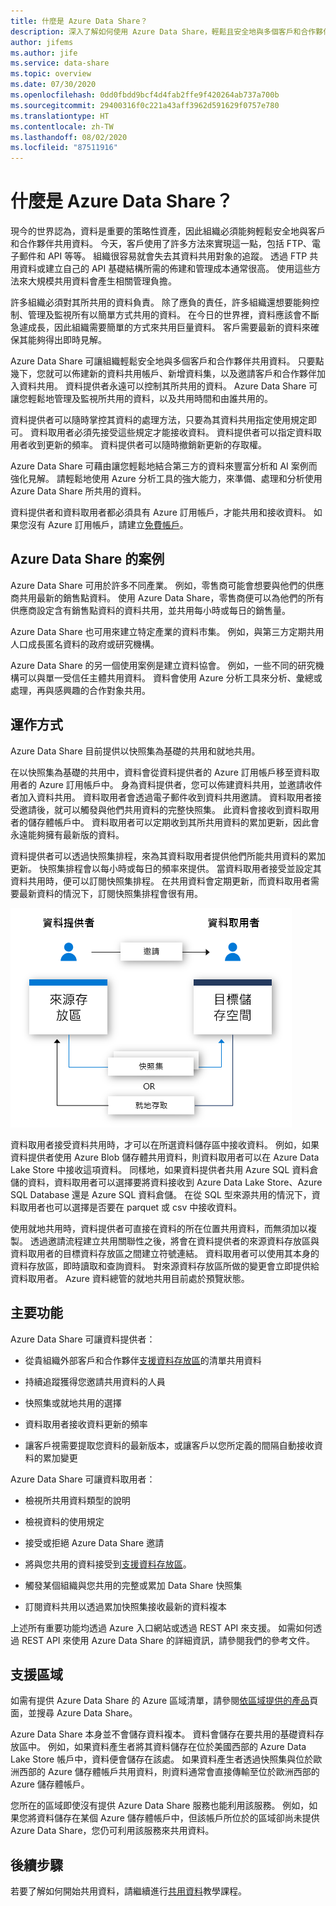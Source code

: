 ```yaml
---
title: 什麼是 Azure Data Share？
description: 深入了解如何使用 Azure Data Share，輕鬆且安全地與多個客戶和合作夥伴共用資料。
author: jifems
ms.author: jife
ms.service: data-share
ms.topic: overview
ms.date: 07/30/2020
ms.openlocfilehash: 0dd0fbdd9bcf4d4fab2ffe9f420264ab737a700b
ms.sourcegitcommit: 29400316f0c221a43aff3962d591629f0757e780
ms.translationtype: HT
ms.contentlocale: zh-TW
ms.lasthandoff: 08/02/2020
ms.locfileid: "87511916"
---
```

# <a name="what-is-azure-data-share"></a>什麼是 Azure Data Share？

現今的世界認為，資料是重要的策略性資產，因此組織必須能夠輕鬆安全地與客戶和合作夥伴共用資料。 今天，客戶使用了許多方法來實現這一點，包括 FTP、電子郵件和 API 等等。 組織很容易就會失去其資料共用對象的追蹤。 透過 FTP 共用資料或建立自己的 API 基礎結構所需的佈建和管理成本通常很高。 使用這些方法來大規模共用資料會產生相關管理負擔。 

許多組織必須對其所共用的資料負責。 除了應負的責任，許多組織還想要能夠控制、管理及監視所有以簡單方式共用的資料。 在今日的世界裡，資料應該會不斷急遽成長，因此組織需要簡單的方式來共用巨量資料。 客戶需要最新的資料來確保其能夠得出即時見解。

Azure Data Share 可讓組織輕鬆安全地與多個客戶和合作夥伴共用資料。 只要點幾下，您就可以佈建新的資料共用帳戶、新增資料集，以及邀請客戶和合作夥伴加入資料共用。 資料提供者永遠可以控制其所共用的資料。 Azure Data Share 可讓您輕鬆地管理及監視所共用的資料，以及共用時間和由誰共用的。 

資料提供者可以隨時掌控其資料的處理方法，只要為其資料共用指定使用規定即可。 資料取用者必須先接受這些規定才能接收資料。 資料提供者可以指定資料取用者收到更新的頻率。 資料提供者可以隨時撤銷新更新的存取權。 

Azure Data Share 可藉由讓您輕鬆地結合第三方的資料來豐富分析和 AI 案例而強化見解。 請輕鬆地使用 Azure 分析工具的強大能力，來準備、處理和分析使用 Azure Data Share 所共用的資料。 

資料提供者和資料取用者都必須具有 Azure 訂用帳戶，才能共用和接收資料。 如果您沒有 Azure 訂用帳戶，請建立[免費帳戶](https://azure.microsoft.com/free/)。

## <a name="scenarios-for-azure-data-share"></a>Azure Data Share 的案例

Azure Data Share 可用於許多不同產業。 例如，零售商可能會想要與他們的供應商共用最新的銷售點資料。 使用 Azure Data Share，零售商便可以為他們的所有供應商設定含有銷售點資料的資料共用，並共用每小時或每日的銷售量。 

Azure Data Share 也可用來建立特定產業的資料市集。 例如，與第三方定期共用人口成長匿名資料的政府或研究機構。 

Azure Data Share 的另一個使用案例是建立資料協會。 例如，一些不同的研究機構可以與單一受信任主體共用資料。 資料會使用 Azure 分析工具來分析、彙總或處理，再與感興趣的合作對象共用。 

## <a name="how-it-works"></a>運作方式

Azure Data Share 目前提供以快照集為基礎的共用和就地共用。 

在以快照集為基礎的共用中，資料會從資料提供者的 Azure 訂用帳戶移至資料取用者的 Azure 訂用帳戶中。 身為資料提供者，您可以佈建資料共用，並邀請收件者加入資料共用。 資料取用者會透過電子郵件收到資料共用邀請。 資料取用者接受邀請後，就可以觸發與他們共用資料的完整快照集。 此資料會接收到資料取用者的儲存體帳戶中。 資料取用者可以定期收到其所共用資料的累加更新，因此會永遠能夠擁有最新版的資料。 

資料提供者可以透過快照集排程，來為其資料取用者提供他們所能共用資料的累加更新。 快照集排程會以每小時或每日的頻率來提供。 當資料取用者接受並設定其資料共用時，便可以訂閱快照集排程。 在共用資料會定期更新，而資料取用者需要最新資料的情況下，訂閱快照集排程會很有用。 

![資料共用流程](media/data-share-flow.png)

資料取用者接受資料共用時，才可以在所選資料儲存區中接收資料。 例如，如果資料提供者使用 Azure Blob 儲存體共用資料，則資料取用者可以在 Azure Data Lake Store 中接收這項資料。 同樣地，如果資料提供者共用 Azure SQL 資料倉儲的資料，資料取用者可以選擇要將資料接收到 Azure Data Lake Store、Azure SQL Database 還是 Azure SQL 資料倉儲。 在從 SQL 型來源共用的情況下，資料取用者也可以選擇是否要在 parquet 或 csv 中接收資料。 

使用就地共用時，資料提供者可直接在資料的所在位置共用資料，而無須加以複製。 透過邀請流程建立共用關聯性之後，將會在資料提供者的來源資料存放區與資料取用者的目標資料存放區之間建立符號連結。 資料取用者可以使用其本身的資料存放區，即時讀取和查詢資料。 對來源資料存放區所做的變更會立即提供給資料取用者。 Azure 資料總管的就地共用目前處於預覽狀態。

## <a name="key-capabilities"></a>主要功能

Azure Data Share 可讓資料提供者：

* 從貴組織外部客戶和合作夥伴[支援資料存放區](supported-data-stores.md)的清單共用資料

* 持續追蹤獲得您邀請共用資料的人員

* 快照集或就地共用的選擇

* 資料取用者接收資料更新的頻率

* 讓客戶視需要提取您資料的最新版本，或讓客戶以您所定義的間隔自動接收資料的累加變更

Azure Data Share 可讓資料取用者： 

* 檢視所共用資料類型的說明

* 檢視資料的使用規定

* 接受或拒絕 Azure Data Share 邀請

* 將與您共用的資料接受到[支援資料存放區](supported-data-stores.md)。

* 觸發某個組織與您共用的完整或累加 Data Share 快照集

* 訂閱資料共用以透過累加快照集接收最新的資料複本

上述所有重要功能均透過 Azure 入口網站或透過 REST API 來支援。 如需如何透過 REST API 來使用 Azure Data Share 的詳細資訊，請參閱我們的參考文件。 

## <a name="supported-regions"></a>支援區域

如需有提供 Azure Data Share 的 Azure 區域清單，請參閱[依區域提供的產品](https://azure.microsoft.com/global-infrastructure/services/?products=data-share)頁面，並搜尋 Azure Data Share。 

Azure Data Share 本身並不會儲存資料複本。 資料會儲存在要共用的基礎資料存放區中。 例如，如果資料產生者將其資料儲存在位於美國西部的 Azure Data Lake Store 帳戶中，資料便會儲存在該處。 如果資料產生者透過快照集與位於歐洲西部的 Azure 儲存體帳戶共用資料，則資料通常會直接傳輸至位於歐洲西部的 Azure 儲存體帳戶。

您所在的區域即使沒有提供 Azure Data Share 服務也能利用該服務。 例如，如果您將資料儲存在某個 Azure 儲存體帳戶中，但該帳戶所位於的區域卻尚未提供 Azure Data Share，您仍可利用該服務來共用資料。 

## <a name="next-steps"></a>後續步驟

若要了解如何開始共用資料，請繼續進行[共用資料](share-your-data.md)教學課程。

